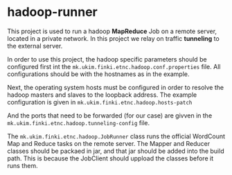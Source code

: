 hadoop-runner
=============

This project is used to run a hadoop **MapReduce** Job on a remote server, located in a private network. In this project we relay on traffic **tunneling** to the external server. 

In order to use this project, the hadoop specific parameters should be configured first int the `mk.ukim.finki.etnc.hadoop.conf.properties` file. All configurations should be with the hostnames as in the example. 

Next, the operating system hosts must be configured in order to resolve the hadoop masters and slaves to the loopback address. The example configuration is given in `mk.ukim.finki.etnc.hadoop.hosts-patch`

And the ports that need to be forwarded (for our case) are givven in the `mk.ukim.finki.etnc.hadoop.tunneling-config` file. 

The `mk.ukim.finki.etnc.hadoop.JobRunner` class runs the official WordCount Map and Reduce tasks on the remote server. The Mapper and Reducer classes should be packaed in jar, and that jar should be added into the build path. This is because the JobClient should uppload the classes before it runs them. 
